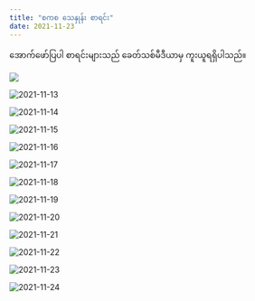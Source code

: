 ```yaml
---
title: "စကစ သေနှုန်း စာရင်း"
date: 2021-11-23
---
```


အောက်ဖော်ပြပါ စာရင်းများသည် ခေတ်သစ်မီဒီယာမှ ကူးယူရရှိပါသည်။

![](/assets/images/casualties/2021-11-12.jpg)

![2021-11-13](assets/images/casualties/2021-11-13.jpg)

![2021-11-14](assets/images/casualties/2021-11-14.jpg)

![2021-11-15](assets/images/casualties/2021-11-15.jpg)

![2021-11-16](assets/images/casualties/2021-11-16.jpg)

![2021-11-17](assets/images/casualties/2021-11-17.jpg)

![2021-11-18](assets/images/casualties/2021-11-18.jpg)

![2021-11-19](assets/images/casualties/2021-11-19.jpg)

![2021-11-20](assets/images/casualties/2021-11-20.jpg)

![2021-11-21](assets/images/casualties/2021-11-21.jpg)

![2021-11-22](assets/images/casualties/2021-11-22.jpg)

![2021-11-23](assets/images/casualties/2021-11-23.jpg)

![2021-11-24](assets/images/casualties/2021-11-24.jpg)
